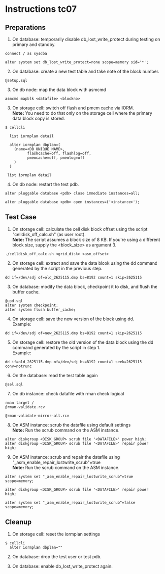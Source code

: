 # Instructions tc07

## Preparations
1. On database: temporarily disable db_lost_write_protect during testing on primary and standby.
```
connect / as sysdba

alter system set db_lost_write_protect=none scope=memory sid='*';
``` 

2. On database: create a new test table and take note of the block number.
```
@setup.sql
``` 

3. On db node: map the data block with asmcmd
```
asmcmd mapblk <datafile> <blockno>
```

3. On storage cell: switch off flash and pmem cache via IORM.
<br>**Note:** You need to do that only on the storage cell where the primary data block copy is stored.

```
$ cellcli

  list iormplan detail

  alter iormplan dbplan=(
    (name=<DB_UNIQUE_NAME>, 
          flashcache=off, flashlog=off, 
          pmemcache=off, pmemlog=off
    )
  )

 list iormplan detail
```

4. On db node: restart the test pdb.
```
alter pluggable database <pdb> close immediate instances=all;

alter pluggable database <pdb> open instances=('<instance>');
```

## Test Case

1. On storage cell: calculate the cell disk block offset using the script "celldisk_off_calc.sh" (as user root).
<br>**Note:** The script assumes a block size of 8 KB. If you're using a different block size, supply the <block_size> as argument 3.
```
./celldisk_off_calc.sh <grid_disk> <asm_offset>
``` 

2. On storage cell: extract and save the data blcok using the dd command generated by the script in the previous step.
```
dd if=/dev/sdj of=old_2625115.dmp bs=8192 count=1 skip=2625115
``` 

3. On database: modify the data block, checkpoint it to disk, and flush the buffer cache.
```
@upd.sql
alter system checkpoint;
alter system flush buffer_cache;
```

4. On storage cell: save the new version of the block using dd.
<br>Example:
```
dd if=/dev/sdj of=new_2625115.dmp bs=8192 count=1 skip=2625115
``` 

5. On storage cell: restore the old version of the data block using the dd command generated by the script in step 1.
<br>Example:
```
dd if=old_2625115.dmp of=/dev/sdj bs=8192 count=1 seek=2625115 conv=notrunc
```

6. On the database: read the test table again
```
@sel.sql
```

7. On db instance: check datafile with rman check logical
```
rman target /
@rman-validate.rcv

@rman-validate-mirror-all.rcv
```

8. On ASM instance: scrub the datafile using default settings
<br>**Note:** Run the scrub command on the ASM instance.
```
alter diskgroup <DISK_GROUP> scrub file '<DATAFILE>' power high;
alter diskgroup <DISK_GROUP> scrub file '<DATAFILE>' repair power high;
```

9. On ASM instance: scrub and repair the datafile using "_asm_enable_repair_lostwrite_scrub"=true
<br>**Note:** Run the scrub command on the ASM instance.
```
alter system set "_asm_enable_repair_lostwrite_scrub"=true scope=memory;

alter diskgroup <DISK_GROUP> scrub file '<DATAFILE>' repair power high;

alter system set "_asm_enable_repair_lostwrite_scrub"=false scope=memory;
```

## Cleanup
1. On storage cell: reset the iormplan settings

```
$ cellcli
  alter iormplan dbplan=""
```

2. On database: drop the test user or test pdb.

3. On database: enable db_lost_write_protect again.
